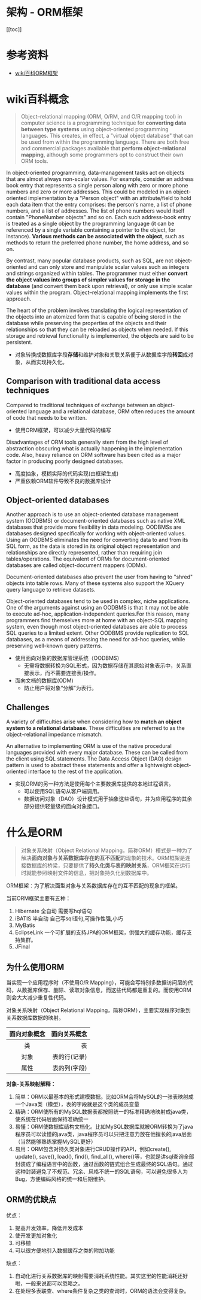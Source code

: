 # 架构 - ORM框架

[[toc]]

# 参考资料

- [wiki百科ORM框架](https://en.wikipedia.org/wiki/Object-3relational_mapping)

# wiki百科概念

> Object–relational mapping (ORM, O/RM, and O/R mapping tool) in computer science is a programming technique for **converting data between type systems** using object-oriented programming languages. This creates, in effect, a "virtual object database" that can be used from within the programming language. There are both free and commercial packages available that **perform object–relational mapping**, although some programmers opt to construct their own ORM tools.

In object-oriented programming, data-management tasks act on objects that are almost always non-scalar values. For example, consider an address book entry that represents a single person along with zero or more phone numbers and zero or more addresses. This could be modeled in an object-oriented implementation by a "Person object" with an attribute/field to hold each data item that the entry comprises: the person's name, a list of phone numbers, and a list of addresses. The list of phone numbers would itself contain "PhoneNumber objects" and so on. Each such address-book entry is treated as a single object by the programming language (it can be referenced by a single variable containing a pointer to the object, for instance). **Various methods can be associated with the object**, such as methods to return the preferred phone number, the home address, and so on.

By contrast, many popular database products, such as SQL, are not object-oriented and can only store and manipulate scalar values such as integers and strings organized within tables. The programmer must either **convert the object values into groups of simpler values for storage in the database** (and convert them back upon retrieval), or only use simple scalar values within the program. Object–relational mapping implements the first approach.

The heart of the problem involves translating the logical representation of the objects into an atomized form that is capable of being stored in the database while preserving the properties of the objects and their relationships so that they can be reloaded as objects when needed. If this storage and retrieval functionality is implemented, the objects are said to be persistent.

* 对象转换成数据库字段**存储**和维护对象和关联关系便于从数据库字段**转回**成对象，从而实现持久化。

## Comparison with traditional data access techniques

Compared to traditional techniques of exchange between an object-oriented language and a relational database, ORM often reduces the amount of code that needs to be written.

* 使用ORM框架，可以减少大量代码的编写

Disadvantages of ORM tools generally stem from the high level of abstraction obscuring what is actually happening in the implementation code. Also, heavy reliance on ORM software has been cited as a major factor in producing poorly designed databases.

* 高度抽象，模糊实际的代码实现(由框架生成)
* 严重依赖ORM软件导致不良的数据库设计

## Object-oriented databases

Another approach is to use an object-oriented database management system (OODBMS) or document-oriented databases such as native XML databases that provide more flexibility in data modeling. OODBMSs are databases designed specifically for working with object-oriented values. Using an OODBMS eliminates the need for converting data to and from its SQL form, as the data is stored in its original object representation and relationships are directly represented, rather than requiring join tables/operations. The equivalent of ORMs for document-oriented databases are called object-document mappers (ODMs).

Document-oriented databases also prevent the user from having to "shred" objects into table rows. Many of these systems also support the XQuery query language to retrieve datasets.

Object-oriented databases tend to be used in complex, niche applications. One of the arguments against using an OODBMS is that it may not be able to execute ad-hoc, application-independent queries.For this reason, many programmers find themselves more at home with an object-SQL mapping system, even though most object-oriented databases are able to process SQL queries to a limited extent. Other OODBMS provide replication to SQL databases, as a means of addressing the need for ad-hoc queries, while preserving well-known query patterns.

* 使用面向对象的数据库管理系统（OODBMS）
    * 无需将数据转换为SQL形式，因为数据存储在其原始对象表示中，关系直接表示，而不需要连接表/操作。
* 面向文档的数据库(ODM)
    * 防止用户将对象“分解”为表行。

## Challenges

A variety of difficulties arise when considering how to **match an object system to a relational database**. These difficulties are referred to as the object–relational impedance mismatch.

An alternative to implementing ORM is use of the native procedural languages provided with every major database. These can be called from the client using SQL statements. The Data Access Object (DAO) design pattern is used to abstract these statements and offer a lightweight object-oriented interface to the rest of the application.

* 实现ORM的另一种方法是使用每个主要数据库提供的本地过程语言。
    * 可以使用SQL语句从客户端调用。
    * 数据访问对象（DAO）设计模式用于抽象这些语句，并为应用程序的其余部分提供轻量级的面向对象接口。


# 什么是ORM

> 对象关系映射（Object Relational Mapping，简称ORM）模式是一种为了解决**面向对象与关系数据库存在的互不匹配**的现象的技术。ORM框架是连接数据库的桥梁，只要提供了**持久化类与表的映射关系**，ORM框架在运行时就能参照映射文件的信息，把对象持久化到数据库中。

ORM框架：为了解决面型对象与关系数据库存在的互不匹配的现象的框架。

当前ORM框架主要有五种：

1. Hibernate 全自动 需要写hql语句
2. iBATIS 半自动 自己写sql语句,可操作性强,小巧
3. MyBatis
4. EclipseLink 一个可扩展的支持JPA的ORM框架，供强大的缓存功能，缓存支持集群。
5. JFinal

## 为什么使用ORM

当实现一个应用程序时（不使用O/R Mapping），可能会写特别多数据访问层的代码，从数据库保存、删除、读取对象信息，而这些代码都是重复的。而使用ORM则会大大减少重复性代码。

对象关系映射（Object Relational Mapping，简称ORM），主要实现程序对象到关系数据库数据的映射。

| 面向对象概念| 	面向关系概念| 
|:-------------:| -----:|
| 类	| 表| 
| 对象	| 表的行(记录)| 
| 属性	| 表的列(字段)| 


**对象-关系映射解释：**

1. 简单：ORM以最基本的形式建模数据。比如ORM会将MySQL的一张表映射成一个Java类（模型），表的字段就是这个类的成员变量
2. 精确：ORM使所有的MySQL数据表都按照统一的标准精确地映射成java类，使系统在代码层面保持准确统一
3. 易懂：ORM使数据库结构文档化。比如MySQL数据库就被ORM转换为了java程序员可以读懂的java类，java程序员可以只把注意力放在他擅长的java层面（当然能够熟练掌握MySQL更好）
4. 易用：ORM包含对持久类对象进行CRUD操作的API，例如create(), update(), save(), load(), find(), find_all(), where()等，也就是讲sql查询全部封装成了编程语言中的函数，通过函数的链式组合生成最终的SQL语句。通过这种封装避免了不规范、冗余、风格不统一的SQL语句，可以避免很多人为Bug，方便编码风格的统一和后期维护。

## ORM的优缺点

优点：

1. 提高开发效率，降低开发成本
2. 使开发更加对象化
3. 可移植
4. 可以很方便地引入数据缓存之类的附加功能

缺点：

1. 自动化进行关系数据库的映射需要消耗系统性能。其实这里的性能消耗还好啦，一般来说都可以忽略之。
2. 在处理多表联查、where条件复杂之类的查询时，ORM的语法会变得复杂。
